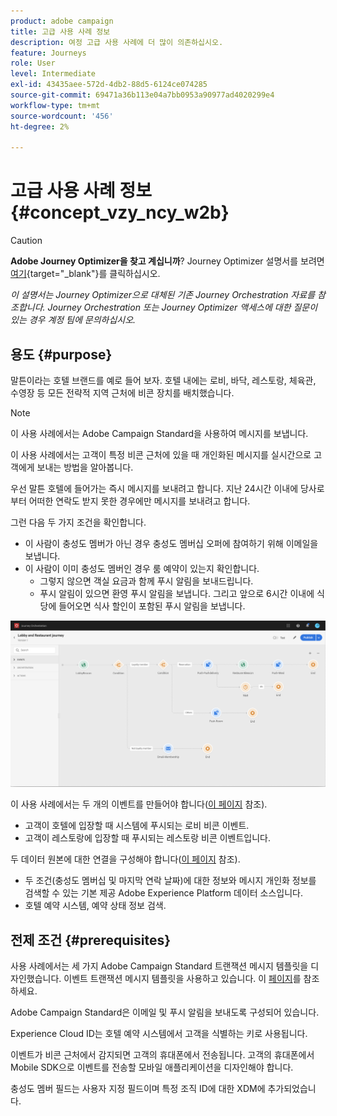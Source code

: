 ```yaml
---
product: adobe campaign
title: 고급 사용 사례 정보
description: 여정 고급 사용 사례에 더 많이 의존하십시오.
feature: Journeys
role: User
level: Intermediate
exl-id: 43435aee-572d-4db2-88d5-6124ce074285
source-git-commit: 69471a36b113e04a7bb0953a90977ad4020299e4
workflow-type: tm+mt
source-wordcount: '456'
ht-degree: 2%

---
```


# 고급 사용 사례 정보{#concept_vzy_ncy_w2b}


>[!CAUTION]
>
>**Adobe Journey Optimizer을 찾고 계십니까**? Journey Optimizer 설명서를 보려면 [여기](https://experienceleague.adobe.com/ko/docs/journey-optimizer/using/ajo-home){target="_blank"}를 클릭하십시오.
>
>
>_이 설명서는 Journey Optimizer으로 대체된 기존 Journey Orchestration 자료를 참조합니다. Journey Orchestration 또는 Journey Optimizer 액세스에 대한 질문이 있는 경우 계정 팀에 문의하십시오._


## 용도 {#purpose}

말튼이라는 호텔 브랜드를 예로 들어 보자. 호텔 내에는 로비, 바닥, 레스토랑, 체육관, 수영장 등 모든 전략적 지역 근처에 비콘 장치를 배치했습니다.

>[!NOTE]
>
>이 사용 사례에서는 Adobe Campaign Standard을 사용하여 메시지를 보냅니다.

이 사용 사례에서는 고객이 특정 비콘 근처에 있을 때 개인화된 메시지를 실시간으로 고객에게 보내는 방법을 알아봅니다.

우선 말튼 호텔에 들어가는 즉시 메시지를 보내려고 합니다. 지난 24시간 이내에 당사로부터 어떠한 연락도 받지 못한 경우에만 메시지를 보내려고 합니다.

그런 다음 두 가지 조건을 확인합니다.

* 이 사람이 충성도 멤버가 아닌 경우 충성도 멤버십 오퍼에 참여하기 위해 이메일을 보냅니다.
* 이 사람이 이미 충성도 멤버인 경우 룸 예약이 있는지 확인합니다.
   * 그렇지 않으면 객실 요금과 함께 푸시 알림을 보내드립니다.
   * 푸시 알림이 있으면 환영 푸시 알림을 보냅니다. 그리고 앞으로 6시간 이내에 식당에 들어오면 식사 할인이 포함된 푸시 알림을 보냅니다.

![](../assets/journeyuc2_29.png)

이 사용 사례에서는 두 개의 이벤트를 만들어야 합니다([이 페이지](../usecase/configuring-the-events.md) 참조).

* 고객이 호텔에 입장할 때 시스템에 푸시되는 로비 비콘 이벤트.
* 고객이 레스토랑에 입장할 때 푸시되는 레스토랑 비콘 이벤트입니다.

두 데이터 원본에 대한 연결을 구성해야 합니다([이 페이지](../usecase/configuring-the-data-sources.md) 참조).

* 두 조건(충성도 멤버십 및 마지막 연락 날짜)에 대한 정보와 메시지 개인화 정보를 검색할 수 있는 기본 제공 Adobe Experience Platform 데이터 소스입니다.
* 호텔 예약 시스템, 예약 상태 정보 검색.

## 전제 조건 {#prerequisites}

사용 사례에서는 세 가지 Adobe Campaign Standard 트랜잭션 메시지 템플릿을 디자인했습니다. 이벤트 트랜잭션 메시지 템플릿을 사용하고 있습니다. 이 [페이지](https://experienceleague.adobe.com/docs/campaign-standard/using/communication-channels/transactional-messaging/getting-started-with-transactional-msg.html?lang=ko)를 참조하세요.

Adobe Campaign Standard은 이메일 및 푸시 알림을 보내도록 구성되어 있습니다.

Experience Cloud ID는 호텔 예약 시스템에서 고객을 식별하는 키로 사용됩니다.

이벤트가 비콘 근처에서 감지되면 고객의 휴대폰에서 전송됩니다. 고객의 휴대폰에서 Mobile SDK으로 이벤트를 전송할 모바일 애플리케이션을 디자인해야 합니다.

충성도 멤버 필드는 사용자 지정 필드이며 특정 조직 ID에 대한 XDM에 추가되었습니다.
